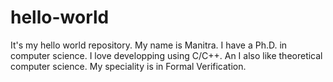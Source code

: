 # hello-world
It's my hello world repository.
My name is Manitra.
I have a Ph.D. in computer science.
I love developping using C/C++.
An I also like theoretical computer science.
My speciality is in Formal Verification.
